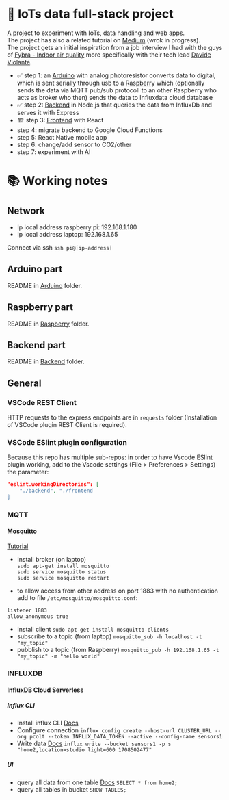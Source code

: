 # 🧮 IoTs data full-stack project

A project to experiment with IoTs, data handling and web apps.  
The project has also a related tutorial on [Medium](https://medium.com/@pcolturi/iots-light-sensor-full-stack-project-with-arduino-raspberry-python-influxdb-typescript-express-194b10023f54) (wrok in progress).  
The project gets an initial inspiration from a job interview I had with the guys of [Fybra - Indoor air quality](https://fybra.co/) more specifically with their tech lead [Davide Violante](https://github.com/DavideViolante).  

- ✅ step 1: an [Arduino](/arduino/) with analog photoresistor converts data to digital, which is sent serially through usb to a [Raspberry](/raspberry/) which (optionally sends the data via MQTT pub/sub protocoll to an other Raspberry who acts as broker who then) sends the data to Influxdata cloud database
- ✅ step 2: [Backend](/backend/) in Node.js that queries the data from InfluxDb and serves it with Express 
- 🏗️ step 3: [Frontend](/frontend/) with React 
- step 4: migrate backend to Google Cloud Functions
- step 5: React Native mobile app
- step 6: change/add sensor to CO2/other 
- step 7: experiment with AI

# 📚 Working notes

## Network

- Ip local address raspberry pi: 192.168.1.180
- Ip local address laptop: 192.168.1.65

Connect via ssh `ssh pi@[ip-address]`

## Arduino part

README in [Arduino](/arduino/) folder.

## Raspberry part

README in [Raspberry](/raspberry/) folder.

## Backend part

README in [Backend](/backend/) folder.

## General

### VSCode REST Client

HTTP requests to the express endpoints are in `requests` folder (Installation of VSCode plugin REST Client is required).

### VSCode ESlint plugin configuration

Because this repo has multiple sub-repos: in order to have Vscode ESlint plugin working, add to the Vscode settings (File > Preferences > Settings) the parameter: 

```json
"eslint.workingDirectories": [
    "./backend", "./frontend
]
```

### MQTT

#### Mosquitto


[Tutorial](https://logicaprogrammabile.it/mqtt-installare-mosquitto-raspberry-pi-progetti-iot/)
- Install broker (on laptop)  
`sudo apt-get install mosquitto`  
`sudo service mosquitto status`  
`sudo service mosquitto restart`  

- to allow access from other address on port 1883 with no authentication add to file `/etc/mosquitto/mosquitto.conf`: 
```
listener 1883
allow_anonymous true
```

- Install client 
`sudo apt-get install mosquitto-clients`
- subscribe to a topic (from laptop)
`mosquitto_sub -h localhost -t "my_topic"`
- pubblish to a topic (from Raspberry)
`mosquitto_pub -h 192.168.1.65 -t "my_topic" -m "hello world"`


### INFLUXDB

#### InfluxDB Cloud Serverless

##### Influx CLI

- Install influx CLI [Docs](https://docs.influxdata.com/influxdb/cloud/tools/influx-cli/)
- Configure connection `influx config create --host-url CLUSTER_URL --org pcolt --token INFLUX_DATA_TOKEN --active --config-name sensors1`
- Write data [Docs](https://docs.influxdata.com/influxdb/cloud-serverless/get-started/write/)
`influx write --bucket sensors1 -p s "home2,location=studio light=600 1708502477"`

##### UI

- query all data from one table [Docs](https://docs.influxdata.com/influxdb/cloud-serverless/get-started/query/) `SELECT * from home2;`
- query all tables in bucket `SHOW TABLES;`
